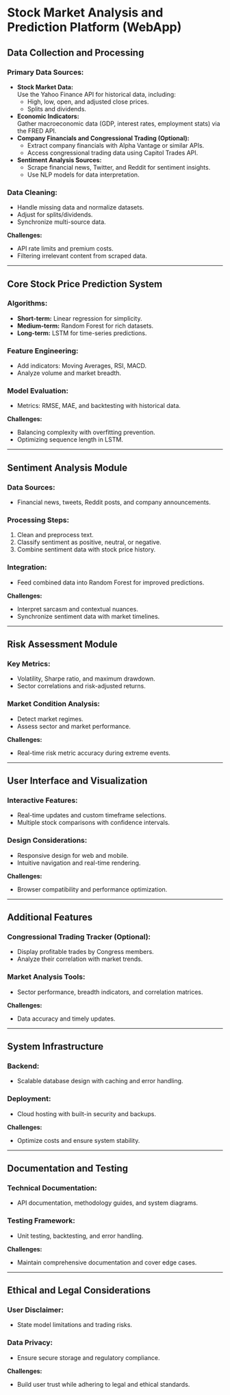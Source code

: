 # Stock Market Analysis and Prediction Platform (WebApp)

## Data Collection and Processing  

### Primary Data Sources:  
- **Stock Market Data:**  
  Use the Yahoo Finance API for historical data, including:  
  - High, low, open, and adjusted close prices.  
  - Splits and dividends.  
- **Economic Indicators:**  
  Gather macroeconomic data (GDP, interest rates, employment stats) via the FRED API.  
- **Company Financials and Congressional Trading (Optional):**  
  - Extract company financials with Alpha Vantage or similar APIs.  
  - Access congressional trading data using Capitol Trades API.  
- **Sentiment Analysis Sources:**  
  - Scrape financial news, Twitter, and Reddit for sentiment insights.  
  - Use NLP models for data interpretation.  

### Data Cleaning:  
- Handle missing data and normalize datasets.  
- Adjust for splits/dividends.  
- Synchronize multi-source data.  

**Challenges:**  
- API rate limits and premium costs.  
- Filtering irrelevant content from scraped data.  

---

## Core Stock Price Prediction System  

### Algorithms:  
- **Short-term:** Linear regression for simplicity.  
- **Medium-term:** Random Forest for rich datasets.  
- **Long-term:** LSTM for time-series predictions.  

### Feature Engineering:  
- Add indicators: Moving Averages, RSI, MACD.  
- Analyze volume and market breadth.  

### Model Evaluation:  
- Metrics: RMSE, MAE, and backtesting with historical data.  

**Challenges:**  
- Balancing complexity with overfitting prevention.  
- Optimizing sequence length in LSTM.  

---

## Sentiment Analysis Module  

### Data Sources:  
- Financial news, tweets, Reddit posts, and company announcements.  

### Processing Steps:  
1. Clean and preprocess text.  
2. Classify sentiment as positive, neutral, or negative.  
3. Combine sentiment data with stock price history.  

### Integration:  
- Feed combined data into Random Forest for improved predictions.  

**Challenges:**  
- Interpret sarcasm and contextual nuances.  
- Synchronize sentiment data with market timelines.  

---

## Risk Assessment Module  

### Key Metrics:  
- Volatility, Sharpe ratio, and maximum drawdown.  
- Sector correlations and risk-adjusted returns.  

### Market Condition Analysis:  
- Detect market regimes.  
- Assess sector and market performance.  

**Challenges:**  
- Real-time risk metric accuracy during extreme events.  

---

## User Interface and Visualization  

### Interactive Features:  
- Real-time updates and custom timeframe selections.  
- Multiple stock comparisons with confidence intervals.  

### Design Considerations:  
- Responsive design for web and mobile.  
- Intuitive navigation and real-time rendering.  

**Challenges:**  
- Browser compatibility and performance optimization.  

---

## Additional Features  

### Congressional Trading Tracker (Optional):  
- Display profitable trades by Congress members.  
- Analyze their correlation with market trends.  

### Market Analysis Tools:  
- Sector performance, breadth indicators, and correlation matrices.  

**Challenges:**  
- Data accuracy and timely updates.  

---

## System Infrastructure  

### Backend:  
- Scalable database design with caching and error handling.  

### Deployment:  
- Cloud hosting with built-in security and backups.  

**Challenges:**  
- Optimize costs and ensure system stability.  

---

## Documentation and Testing  

### Technical Documentation:  
- API documentation, methodology guides, and system diagrams.  

### Testing Framework:  
- Unit testing, backtesting, and error handling.  

**Challenges:**  
- Maintain comprehensive documentation and cover edge cases.  

---

## Ethical and Legal Considerations  

### User Disclaimer:  
- State model limitations and trading risks.  

### Data Privacy:  
- Ensure secure storage and regulatory compliance.  

**Challenges:**  
- Build user trust while adhering to legal and ethical standards.  
